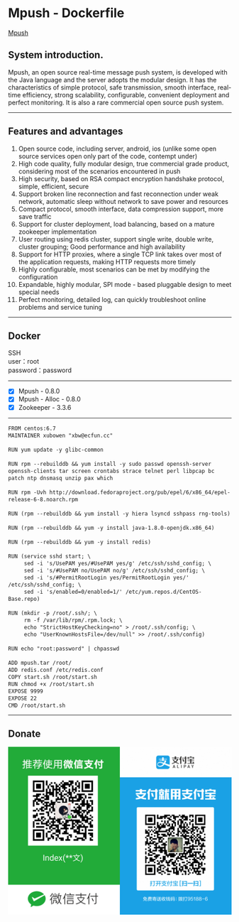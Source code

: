 # Mpush - Dockerfile

[Mpush](http://mpusher.github.io)
## System introduction.
Mpush, an open source real-time message push system, is developed with the Java language and the server adopts the modular design. It has the characteristics of simple protocol, safe transmission, smooth interface, real-time efficiency, strong scalability, configurable, convenient deployment and perfect monitoring. It is also a rare commercial open source push system.

-------

## Features and advantages
1. Open source code, including server, android, ios (unlike some open source services open only part of the code, contempt under)
2. High code quality, fully modular design, true commercial grade product, considering most of the scenarios encountered in push
3. High security, based on RSA compact encryption handshake protocol, simple, efficient, secure
4. Support broken line reconnection and fast reconnection under weak network, automatic sleep without network to save power and resources
5. Compact protocol, smooth interface, data compression support, more save traffic
6. Support for cluster deployment, load balancing, based on a mature zookeeper implementation
7. User routing using redis cluster, support single write, double write, cluster grouping; Good performance and high availability
8. Support for HTTP proxies, where a single TCP link takes over most of the application requests, making HTTP requests more timely
9. Highly configurable, most scenarios can be met by modifying the configuration
10. Expandable, highly modular, SPI mode - based pluggable design to meet special needs
11. Perfect monitoring, detailed log, can quickly troubleshoot online problems and service tuning

-------

## Docker
 
SSH <br>
user：root <br>
password：password <br>

-------

* [x] Mpush - 0.8.0 <br>
* [x] Mpush - Alloc - 0.8.0 <br>
* [x] Zookeeper - 3.3.6 <br>
-------

```
FROM centos:6.7
MAINTAINER xubowen "xbw@ecfun.cc"

RUN yum update -y glibc-common

RUN rpm --rebuilddb && yum install -y sudo passwd openssh-server openssh-clients tar screen crontabs strace telnet perl libpcap bc patch ntp dnsmasq unzip pax which

RUN rpm -Uvh http://download.fedoraproject.org/pub/epel/6/x86_64/epel-release-6-8.noarch.rpm

RUN (rpm --rebuilddb && yum install -y hiera lsyncd sshpass rng-tools)

RUN (rpm --rebuilddb && yum -y install java-1.8.0-openjdk.x86_64)

RUN (rpm --rebuilddb && yum -y install redis)

RUN (service sshd start; \
	 sed -i 's/UsePAM yes/#UsePAM yes/g' /etc/ssh/sshd_config; \
	 sed -i 's/#UsePAM no/UsePAM no/g' /etc/ssh/sshd_config; \
	 sed -i 's/#PermitRootLogin yes/PermitRootLogin yes/' /etc/ssh/sshd_config; \
	 sed -i 's/enabled=0/enabled=1/' /etc/yum.repos.d/CentOS-Base.repo)

RUN (mkdir -p /root/.ssh/; \
	 rm -f /var/lib/rpm/.rpm.lock; \
	 echo "StrictHostKeyChecking=no" > /root/.ssh/config; \
	 echo "UserKnownHostsFile=/dev/null" >> /root/.ssh/config)

RUN echo "root:password" | chpasswd

ADD mpush.tar /root/
ADD redis.conf /etc/redis.conf
COPY start.sh /root/start.sh
RUN chmod +x /root/start.sh
EXPOSE 9999
EXPOSE 22
CMD /root/start.sh

```

-------

## Donate
![](https://github.com/xbw12138/dockerfile_mpush/blob/master/donate.png)
